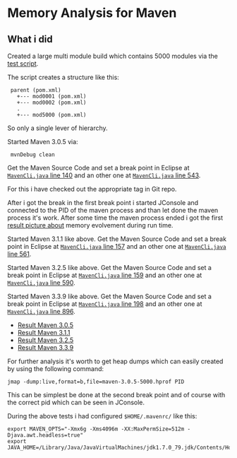 Memory Analysis for Maven
=========================

What i did
----------


 Created a large multi module build which contains 5000 modules
 via the [test script](generate.groovy).
 
 The script creates a structure like this:

     parent (pom.xml)
       +--- mod0001 (pom.xml)
       +--- mod0002 (pom.xml)
       .
       +--- mod5000 (pom.xml)

 So only a single lever of hierarchy.

  
 Started Maven 3.0.5 via:

 ```
  mvnDebug clean
 ```

 Get the Maven Source Code and set a break point in Eclipse at
 [`MavenCli.java` line 140][maven-3.0.5-start-debug]
  and an other one at [`MavenCli.java` line 543][maven-3.0.5-stop-debug].

 For this i have checked out the appropriate tag in Git repo.

 After i got the break in the first break point i started JConsole and
 connected to the PID of the maven process and than let done the maven 
 process it's work. After some time the maven process ended i got the 
 first [result picture about][maven-3.0.5-memory] memory evolvement 
 during run time.


 Started Maven 3.1.1 like above.
 Get the Maven Source Code and set a break point in Eclipse at
 [`MavenCli.java` line 157][maven-3.1.1-start-debug]
  and an other one at [`MavenCli.java` line 561][maven-3.1.1-stop-debug].

 Started Maven 3.2.5 like above.
 Get the Maven Source Code and set a break point in Eclipse at
 [`MavenCli.java` line 159][maven-3.2.5-start-debug]
  and an other one at [`MavenCli.java` line 590][maven-3.2.5-stop-debug].

 Started Maven 3.3.9 like above.
 Get the Maven Source Code and set a break point in Eclipse at
 [`MavenCli.java` line 198][maven-3.3.9-start-debug]
  and an other one at [`MavenCli.java` line 896][maven-3.3.9-stop-debug].

  * [Result Maven 3.0.5][maven-3.0.5-memory]
  * [Result Maven 3.1.1][maven-3.1.1-memory]
  * [Result Maven 3.2.5][maven-3.2.5-memory]
  * [Result Maven 3.3.9][maven-3.3.9-memory]


 For further analysis it's worth to get heap dumps which can easily created
 by using the following command:

```
jmap -dump:live,format=b,file=maven-3.0.5-5000.hprof PID
```
 This can be simplest be done at the second break point and of course with the
 correct pid which can be seen in JConsole.


 During the above tests i had configured `$HOME/.mavenrc/` like this:

```
export MAVEN_OPTS="-Xmx6g -Xms4096m -XX:MaxPermSize=512m -Djava.awt.headless=true"
export JAVA_HOME=/Library/Java/JavaVirtualMachines/jdk1.7.0_79.jdk/Contents/Home
```

[maven-3.0.5-memory]: https://github.com/khmarbaise/maven-test-project-generator/blob/master/Maven305-5000.png
[maven-3.1.1-memory]: https://github.com/khmarbaise/maven-test-project-generator/blob/master/Maven311-5000.png
[maven-3.2.5-memory]: https://github.com/khmarbaise/maven-test-project-generator/blob/master/Maven325-5000.png
[maven-3.3.9-memory]: https://github.com/khmarbaise/maven-test-project-generator/blob/master/Maven339-5000.png
[maven-3.0.5-start-debug]: https://git-wip-us.apache.org/repos/asf?p=maven.git;a=blob;f=maven-embedder/src/main/java/org/apache/maven/cli/MavenCli.java;h=5acd54a1156bea4033c4b443c1aa82dcb9e9927a;hb=01de14724cdef164cd33c7c8c2fe155faf9602da#l140
[maven-3.0.5-stop-debug]: https://git-wip-us.apache.org/repos/asf?p=maven.git;a=blob;f=maven-embedder/src/main/java/org/apache/maven/cli/MavenCli.java;h=5acd54a1156bea4033c4b443c1aa82dcb9e9927a;hb=01de14724cdef164cd33c7c8c2fe155faf9602da#l543
[maven-3.1.1-start-debug]: https://git-wip-us.apache.org/repos/asf?p=maven.git;a=blob;f=maven-embedder/src/main/java/org/apache/maven/cli/MavenCli.java;h=5acd54a1156bea4033c4b443c1aa82dcb9e9927a;hb=01de14724cdef164cd33c7c8c2fe155faf9602da#l14://git-wip-us.apache.org/repos/asf?p=maven.git;a=blob;f=maven-embedder/src/main/java/org/apache/maven/cli/MavenCli.java;h=1c142c4ec902936464b1fd515acdafa5feca945e;hb=0728685237757ffbf44136acec0402957f723d9#l157 
[maven-3.1.1-stop-debug]: https://git-wip-us.apache.org/repos/asf?p=maven.git;a=blob;f=maven-embedder/src/main/java/org/apache/maven/cli/MavenCli.java;h=1c142c4ec902936464b1fd515acdafa5feca945e;hb=0728685237757ffbf44136acec0402957f723d9#l561
[maven-3.2.5-start-debug]: https://git-wip-us.apache.org/repos/asf?p=maven.git;a=blob;f=maven-embedder/src/main/java/org/apache/maven/cli/MavenCli.java;h=ef81408e51fdf11a2f47d5d41b09fbf403021e2d;hb=12a6b3acb947671f09b81f49094c53f426d8cea1#l159
[maven-3.2.5-stop-debug]: https://git-wip-us.apache.org/repos/asf?p=maven.git;a=blob;f=maven-embedder/src/main/java/org/apache/maven/cli/MavenCli.java;h=ef81408e51fdf11a2f47d5d41b09fbf403021e2d;hb=12a6b3acb947671f09b81f49094c53f426d8cea1#l590 
[maven-3.3.9-start-debug]: https://git-wip-us.apache.org/repos/asf?p=maven.git;a=blob;f=maven-embedder/src/main/java/org/apache/maven/cli/MavenCli.java;h=176ce4d843f2e31b472c8e7f4efd594b5f76fa8a;hb=bb52d8502b132ec0a5a3f4c09453c07478323dc5#l198
[maven-3.3.9-stop-debug]: https://git-wip-us.apache.org/repos/asf?p=maven.git;a=blob;f=maven-embedder/src/main/java/org/apache/maven/cli/MavenCli.java;h=176ce4d843f2e31b472c8e7f4efd594b5f76fa8a;hb=bb52d8502b132ec0a5a3f4c09453c07478323dc5#l869
